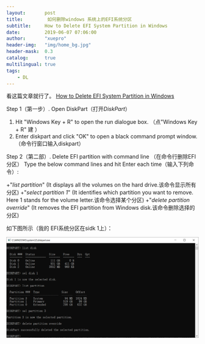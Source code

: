 ```yaml
---
layout:       post
title:         如何删除windows 系统上的EFI系统分区
subtitle:     How to Delete EFI System Partition in Windows 
date:         2019-06-07 07:06:00
author:       "xuepro"
header-img:   "img/home_bg.jpg"
header-mask:  0.3
catalog:      true
multilingual: true
tags:
    - DL
---
```


看这篇文章就行了。
 [How to Delete EFI System Partition in Windows](https://www.easeus.com/partition-master/delete-efi-system-partition.html)
 
Step 1（第一步）. Open DiskPart（打开*DiskPart*）
1. Hit "Windows Key + R" to open the run dialogue box. （点"Windows Key + R" 建 ）
2. Enter diskpart and click "OK" to open a black command prompt window. （命令行窗口输入diskpart）

Step 2（第二部）. Delete EFI partition with command line （在命令行删除EFI 分区）
Type the below command lines and hit Enter each time（输入下列命令）:

+"*list partition*"  (It displays all the volumes on the hard drive.该命令显示所有分区) 
+"*select partition 1*" (It identifies which partition you want to remove. Here 1 stands for the volume letter.该命令选择某个分区)
+"*delete partition override*" (It removes the EFI partition from Windows disk.该命令删除选择的分区) 

如下图所示（我的 EFI系统分区在sidk 1上）：

![](/img2/diskpart.png)
